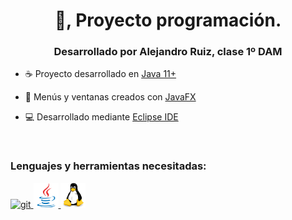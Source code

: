 <h1 align="center">👋, Proyecto programación.</h1>
<h3 align="center">Desarrollado por Alejandro Ruiz, clase 1º DAM</h3>

- ☕️ Proyecto desarrollado en [Java 11+](https://www.java.com/es/)

- 🧠 Menús y ventanas creados con [JavaFX](https://openjfx.io/)

- 💻 Desarrollado mediante [Eclipse IDE](https://www.eclipse.org/downloads/)


<br>
<h3 align="left">Lenguajes y herramientas necesitadas:</h3>
<p align="left"> <a href="https://git-scm.com/" target="_blank" rel="noreferrer"> <img src="https://www.vectorlogo.zone/logos/git-scm/git-scm-icon.svg" alt="git" width="40" height="40"/> </a> <a href="https://www.java.com" target="_blank" rel="noreferrer"> <img src="https://raw.githubusercontent.com/devicons/devicon/master/icons/java/java-original.svg" alt="java" width="40" height="40"/> </a> <a href="https://www.linux.org/" target="_blank" rel="noreferrer"> <img src="https://raw.githubusercontent.com/devicons/devicon/master/icons/linux/linux-original.svg" alt="linux" width="40" height="40"/> </a> </p>
